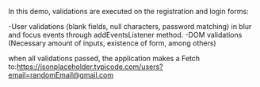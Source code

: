 In this demo, validations are executed on the registration and login forms:

-User validations (blank fields, null characters, password matching) in blur and focus events  through addEventsListener method. 
-DOM validations (Necessary amount of inputs, existence of form, among others)

when all validations passed, the application makes a Fetch to:https://jsonplaceholder.typicode.com/users?email=randomEmail@gmail.com  


